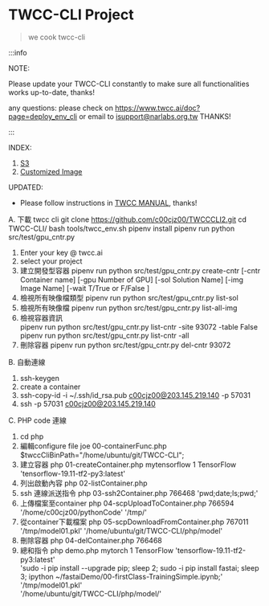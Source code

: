 # TWCC-CLI Project

> we cook twcc-cli


:::info

NOTE:

Please update your TWCC-CLI constantly to make sure all functionalities works up-to-date, thanks! 

any questions: please check on https://www.twcc.ai/doc?page=deploy_env_cli or email to isupport@narlabs.org.tw THANKS!

:::

INDEX: 
1. [S3](doc/S3_tutorial.md)
1. [Customized Image](doc/Customed_Img_Tutorial.md)


UPDATED:
- Please follow instructions in [TWCC MANUAL](https://www.twcc.ai/doc?page=deploy_env_cli), thanks!


A. 下載 twcc cli 
git clone https://github.com/c00cjz00/TWCCCLI2.git
cd TWCC-CLI/
bash tools/twcc_env.sh
pipenv install
pipenv run python src/test/gpu_cntr.py
1. Enter your key @ twcc.ai
2. select your project
3. 建立開發型容器
pipenv run python src/test/gpu_cntr.py create-cntr [-cntr Container name] [-gpu Number of GPU] [-sol Solution Name] [-img Image Name] [-wait T/True or F/False <Wait for CNTR to ready or not>]
5. 檢視所有映像檔類型
pipenv run python src/test/gpu_cntr.py list-sol 
4. 檢視所有映像檔
pipenv run python src/test/gpu_cntr.py list-all-img
5. 檢視容器資訊	
pipenv run python src/test/gpu_cntr.py list-cntr -site 93072 -table False
pipenv run python src/test/gpu_cntr.py list-cntr -all
6. 刪除容器
pipenv run python src/test/gpu_cntr.py del-cntr 93072

B. 自動連線
1. ssh-keygen
2. create a container
3. ssh-copy-id -i ~/.ssh/id_rsa.pub c00cjz00@203.145.219.140 -p 57031 
4. ssh -p  57031 c00cjz00@203.145.219.140 

C. PHP code 連線
1. cd php
2. 編輯configure file
joe 00-containerFunc.php
$twccCliBinPath="/home/ubuntu/git/TWCC-CLI";
3. 建立容器
php 01-createContainer.php mytensorflow 1 TensorFlow 'tensorflow-19.11-tf2-py3:latest'
4. 列出啟動內容
php 02-listContainer.php
5. ssh 連線派送指令
php 03-ssh2Container.php 766468 'pwd;date;ls;pwd;'
6. 上傳檔案至container
 php 04-scpUploadToContainer.php 766594 '/home/c00cjz00/pythonCode' '/tmp/'
7. 從container下載檔案
php 05-scpDownloadFromContainer.php 767011 '/tmp/model01.pkl' '/home/ubuntu/git/TWCC-CLI/php/model'
8. 刪除容器
php 04-delContainer.php 766468
9. 總和指令
php demo.php mytorch 1 TensorFlow 'tensorflow-19.11-tf2-py3:latest' \
'sudo -i pip install --upgrade pip; sleep 2; sudo -i pip install fastai; sleep 3; ipython ~/fastaiDemo/00-firstClass-TrainingSimple.ipynb;' \
'/tmp/model01.pkl' \
'/home/ubuntu/git/TWCC-CLI/php/model/'
